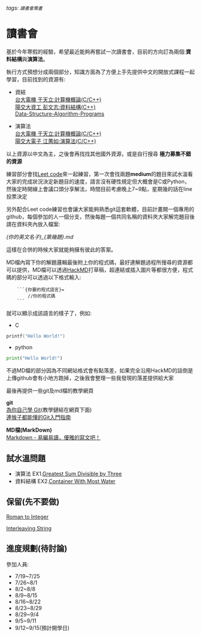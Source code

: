 ###### tags: `讀書會策畫`
# 讀書會

基於今年寒假的經驗，希望最近能夠再嘗試一次讀書會，目前的方向訂為兩個:**資料結構**與**演算法**。

執行方式預想分成兩個部分，知識方面為了方便上手先提供中文的開放式課程一起學習，目前找到的資源有:

* 資結</br>
[台大電機 于天立:計算機概論(C/C++)](http://ocw.aca.ntu.edu.tw/ntu-ocw/ocw/cou/101S210/10)</br>
[陽交大資工 彭文志:資料結構(C++)](https://ocw.nctu.edu.tw/course_detail-v.php?bgid=9&gid=0&nid=412)</br>
[Data-Structure-Algorithm-Programs](https://github.com/skjha1/Data-Structure-Algorithm-Programs)

* 演算法</br>
[台大電機 于天立:計算機概論(C/C++)](http://ocw.aca.ntu.edu.tw/ntu-ocw/ocw/cou/101S210/10)</br>
[陽交大電子 江蕙如:演算法(C/C++)](https://ocw.nctu.edu.tw/course_detail.php?bgid=8&gid=0&nid=493)

以上資源以中文為主，之後會再找找其他國外資源，或是自行搜尋
**極力募集不錯的資源**

練習部分會找[Leet code](https://leetcode.com/)來一起練習，第一次會找兩題**medium**的題目來試水溫看大家的完成狀況決定新題目的速度，語言沒有硬性規定但大概會是C或Python，然後定時開線上會議口頭分享解法，時間目前考慮晚上7~9點，星期幾的話在line投票決定

另外配合Leet code練習也會讓大家能夠熟悉git這套軟體，目前計畫開一個專用的github，每個參加的人一個分支，然後每題一個共同名稱的資料夾大家解完題目後請在資料夾內放入檔案:

*(你的英文名子)_{第幾題}.md*

這樣在合併的時候大家就能夠擁有彼此的答案。

MD檔內寫下你的解題邏輯最後附上你的程式碼，最好連解題過程所搜尋的資源都可以提供，MD檔可以透過[HackMD](https://hackmd.io/)打草稿，超連結或插入圖片等都很方便，程式碼的部分可以透過以下格式輸入:
```
    ```{你要的程式語言}=
        //你的程式碼
    ```
```
就可以顯示成該語言的樣子了，例如:
* C
```c
printf("Hello World!")
```
* python
```python
print("Hello World!")
```

不過MD檔的部分因為不同網站格式會有點落差，如果完全沿用HackMD的話倒是上傳github會有小地方跑掉，之後我會整理一些我發現的落差提供給大家

最後再提供一些git及md檔的教學網頁</br>

**git**</br>
[為你自己學 Git](https://gitbook.tw/)(教學鏈結在網頁下面)</br>
[連猴子都能懂的Git入門指南](https://backlog.com/git-tutorial/tw/intro/intro2_1.html)

**MD檔(MarkDown)**</br>
[Markdown - 易編易讀，優雅的寫文吧！](https://ithelp.ithome.com.tw/articles/10203758)</br>

## 試水溫問題
* 演算法
EX1.[Greatest Sum Divisible by Three](https://leetcode.com/problems/greatest-sum-divisible-by-three/)
* 資料結構
EX2.[Container With Most Water](https://leetcode.com/problems/container-with-most-water/)

## 保留(先不要做)
[Roman to Integer](https://leetcode.com/problems/integer-to-roman/)

[Interleaving String](https://leetcode.com/problems/interleaving-string/)

## 進度規劃(待討論)
參加人員:
* 7/19~7/25
* 7/26~8/1
* 8/2~8/8
* 8/9~8/15
* 8/16~8/22
* 8/23~8/29
* 8/29~9/4
* 9/5~9/11
* 9/12~9/15(預計開學日)
